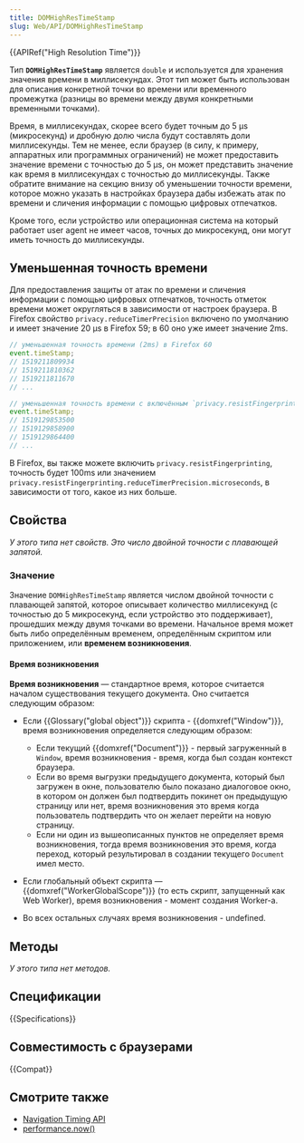 ```yaml
---
title: DOMHighResTimeStamp
slug: Web/API/DOMHighResTimeStamp
---
```


{{APIRef("High Resolution Time")}}

Тип **`DOMHighResTimeStamp`** является `double` и используется для хранения значения времени в миллисекундах. Этот тип может быть использован для описания конкретной точки во времени или временного промежутка (разницы во времени между двумя конкретными временными точками).

Время, в миллисекундах, скорее всего будет точным до 5 µs (микросекунд) и дробную долю числа будут составлять доли миллисекунды. Тем не менее, если браузер (в силу, к примеру, аппаратных или программных ограничений) не может предоставить значение времени с точностью до 5 µs, он может представить значение как время в миллисекундах с точностью до миллисекунды. Также обратите внимание на секцию внизу об уменьшении точности времени, которое можно указать в настройках браузера дабы избежать атак по времени и сличения информации с помощью цифровых отпечатков.

Кроме того, если устройство или операционная система на который работает user agent не имеет часов, точных до микросекунд, они могут иметь точность до миллисекунды.

## Уменьшенная точность времени

Для предоставления защиты от атак по времени и сличения информации с помощью цифровых отпечатков, точность отметок времени может округляться в зависимости от настроек браузера. В Firefox свойство `privacy.reduceTimerPrecision` включено по умолчанию и имеет значение 20 µs в Firefox 59; в 60 оно уже имеет значение 2ms.

```js
// уменьшенная точность времени (2ms) в Firefox 60
event.timeStamp;
// 1519211809934
// 1519211810362
// 1519211811670
// ...

// уменьшенная точность времени с включённым `privacy.resistFingerprinting`
event.timeStamp;
// 1519129853500
// 1519129858900
// 1519129864400
// ...
```

В Firefox, вы также можете включить `privacy.resistFingerprinting`, точность будет 100ms или значением `privacy.resistFingerprinting.reduceTimerPrecision.microseconds`, в зависимости от того, какое из них больше.

## Свойства

_У этого типа нет свойств. Это число двойной точности с плавающей запятой._

### Значение

Значение `DOMHighResTimeStamp` является числом двойной точности с плавающей запятой, которое описывает количество миллисекунд (с точностью до 5 микросекунд, если устройство это поддерживает), прошедших между двумя точками во времени. Начальное время может быть либо определённым временем, определённым скриптом или приложением, или **временем возникновения**.

#### Время возникновения

**Время возникновения** — стандартное время, которое считается началом существования текущего документа. Оно считается следующим образом:

- Если {{Glossary("global object")}} скрипта - {{domxref("Window")}}, время возникновения определяется следующим образом:

  - Если текущий {{domxref("Document")}} - первый загруженный в `Window`, время возникновения - время, когда был создан контекст браузера.
  - Если во время выгрузки предыдущего документа, который был загружен в окне, пользователю было показано диалоговое окно, в котором он должен был подтвердить покинет он предыдущую страницу или нет, время возникновения это время когда пользователь подтвердить что он желает перейти на новую страницу.
  - Если ни один из вышеописанных пунктов не определяет время возникновения, тогда время возникновения это время, когда переход, который результировал в создании текущего `Document` имел место.

- Если глобальный объект скрипта — {{domxref("WorkerGlobalScope")}} (то есть скрипт, запущенный как Web Worker), время возникновения - момент создания Worker-а.
- Во всех остальных случаях время возникновения - undefined.

## Методы

_У этого типа нет методов._

## Спецификации

{{Specifications}}

## Совместимость с браузерами

{{Compat}}

## Смотрите также

- [Navigation Timing API](/ru/docs/Navigation_timing)
- [performance.now()](/ru/docs/Web/API/Performance/now)
